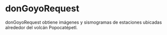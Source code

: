 donGoyoRequest 
=========
donGoyoRequest obtiene imágenes y sismogramas de estaciones ubicadas alrededor del volcán Popocatépetl.
